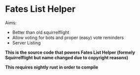 # Fates List Helper

Aims:

- Better than old squirrelflight
- Allow voting for bots and proper (easy) vote reminders
- Server Listing

**This is the source code that powers Fates List Helper (formely Squirrelflight but name changed due to copyright reasons)**

**This requires nightly rust in order to compile**